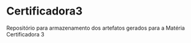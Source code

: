 # Certificadora3
Repositório para armazenamento dos artefatos gerados para a Matéria Certificadora 3
